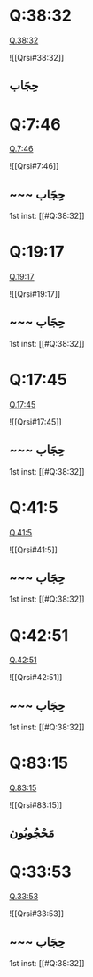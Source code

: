
# Q:38:32
[Q.38:32](https://quran.com/38:32/tafsirs/ar-tafsir-al-tabari)

![[Qrsi#38:32]]

## حِجَاب


# Q:7:46
[Q.7:46](https://quran.com/7:46/tafsirs/ar-tafsir-al-tabari)

![[Qrsi#7:46]]

## ~~~ حِجَاب
1st inst: [[#Q:38:32]]


# Q:19:17
[Q.19:17](https://quran.com/19:17/tafsirs/ar-tafsir-al-tabari)

![[Qrsi#19:17]]

## ~~~ حِجَاب
1st inst: [[#Q:38:32]]


# Q:17:45
[Q.17:45](https://quran.com/17:45/tafsirs/ar-tafsir-al-tabari)

![[Qrsi#17:45]]

## ~~~ حِجَاب
1st inst: [[#Q:38:32]]


# Q:41:5
[Q.41:5](https://quran.com/41:5/tafsirs/ar-tafsir-al-tabari)

![[Qrsi#41:5]]

## ~~~ حِجَاب
1st inst: [[#Q:38:32]]


# Q:42:51
[Q.42:51](https://quran.com/42:51/tafsirs/ar-tafsir-al-tabari)

![[Qrsi#42:51]]

## ~~~ حِجَاب
1st inst: [[#Q:38:32]]


# Q:83:15
[Q.83:15](https://quran.com/83:15/tafsirs/ar-tafsir-al-tabari)

![[Qrsi#83:15]]

## مَحْجُوبُون


# Q:33:53
[Q.33:53](https://quran.com/33:53/tafsirs/ar-tafsir-al-tabari)

![[Qrsi#33:53]]

## ~~~ حِجَاب
1st inst: [[#Q:38:32]]

